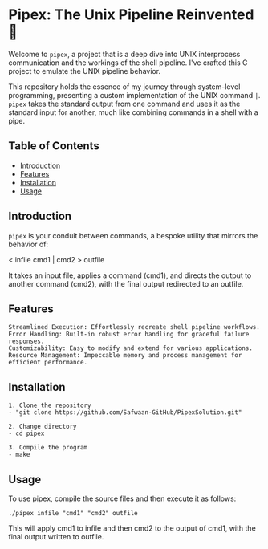 # Pipex: The Unix Pipeline Reinvented 🚀

Welcome to `pipex`, a project that is a deep dive into UNIX interprocess communication and the workings of the shell pipeline. I've crafted this C project to emulate the UNIX pipeline behavior.

This repository holds the essence of my journey through system-level programming, presenting a custom implementation of the UNIX command `|`. `pipex` takes the standard output from one command and uses it as the standard input for another, much like combining commands in a shell with a pipe.

## Table of Contents
- [Introduction](#introduction)
- [Features](#features)
- [Installation](#installation)
- [Usage](#usage)

## Introduction

`pipex` is your conduit between commands, a bespoke utility that mirrors the behavior of:

< infile cmd1 | cmd2 > outfile

It takes an input file, applies a command (cmd1), and directs the output to another command (cmd2), with the final output redirected to an outfile.

## Features

    Streamlined Execution: Effortlessly recreate shell pipeline workflows.
    Error Handling: Built-in robust error handling for graceful failure responses.
    Customizability: Easy to modify and extend for various applications.
    Resource Management: Impeccable memory and process management for efficient performance.

## Installation

```
1. Clone the repository
- "git clone https://github.com/Safwaan-GitHub/PipexSolution.git"

2. Change directory
- cd pipex

3. Compile the program
- make
```
## Usage

To use pipex, compile the source files and then execute it as follows:
```
./pipex infile "cmd1" "cmd2" outfile
```
This will apply cmd1 to infile and then cmd2 to the output of cmd1, with the final output written to outfile.
